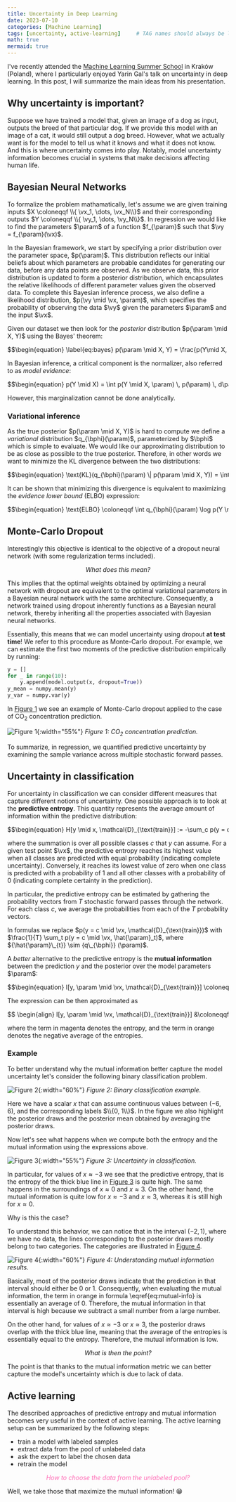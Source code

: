 ```yaml
---
title: Uncertainty in Deep Learning
date: 2023-07-10
categories: [Machine Learning]
tags: [uncertainty, active-learning]     # TAG names should always be lowercase
math: true
mermaid: true
---
```


I've recently attended the [Machine Learning Summer School](https://mlss2023.mlinpl.org/) in Kraków (Poland), where I particularly enjoyed Yarin Gal's talk on uncertainty in deep learning. In this post, I will summarize the main ideas from his presentation.

## Why uncertainty is important?
Suppose we have trained a model that, given an image of a dog as input, outputs the breed of that particular dog. If we provide this model with an image of a cat, it would still output a dog breed. However, what we actually want is for the model to tell us what it knows and what it does not know. And this is where uncertainty comes into play. Notably, model uncertainty information becomes crucial in systems that make decisions affecting human life.

<div style="display:none">
$
\newcommand{\vect}[1]{\boldsymbol{#1}}
\newcommand{\vx}{\vect{x}}
\newcommand{\vy}{\vect{y}}
\newcommand{\va}{\vect{a}}
\newcommand{\vb}{\vect{b}}
\newcommand{\param}{\boldsymbol{\omega}}
\newcommand{\bphi}{\boldsymbol{\phi}}
\DeclareMathOperator{\mmd}{MMD}
\newcommand{\coloneqqf}{\mathrel{\vcenter{:}}=}
\newcommand{\norm}[1]{\left\lVert #1 \right\rVert}
\binoppenalty=10000
\relpenalty=10000
$
</div>

## Bayesian Neural Networks
To formalize the problem mathamatically, let's assume we are given training inputs $X \coloneqqf \\{ \vx_1, \dots, \vx_N\\}$ and their corresponding outputs $Y \coloneqqf \\{ \vy_1, \dots, \vy_N\\}$. 
In regression we would like to find the parameters $\param$ of a function $f_{\param}$ such that $\vy = f_{\param}(\vx)$.

In the Bayesian framework, we start by specifying a prior distribution over the parameter space, $p(\param)$. This distribution reflects our initial beliefs about which parameters are probable candidates for generating our data, before any data points are observed. As we observe data, this prior distribution is updated to form a posterior distribution, which encapsulates the relative likelihoods of different parameter values given the observed data. To complete this Bayesian inference process, we also define a likelihood distribution, $p(\vy \mid \vx, \param)$, which specifies the probability of observing the data $\vy$ given the parameters $\param$ and the input $\vx$.


Given our dataset we then look for the *posterior* distribution $p(\param \mid X, Y)$ using the Bayes' theorem:

<div style="overflow-x: auto; white-space: nowrap;">
$$\begin{equation}
\label{eq:bayes}
p(\param \mid X, Y) = \frac{p(Y\mid X, \param) p(\param)}{p(Y\mid X)}
\end{equation}$$
</div>

In Bayesian inference, a critical component is the normalizer, also referred to as *model evidence*:

<div style="overflow-x: auto; white-space: nowrap;">
$$\begin{equation}
p(Y \mid X) = \int p(Y \mid X, \param) \, p(\param) \, d\param.
\end{equation}$$
</div>

However, this marginalization cannot be done analytically.

### Variational inference

As the true posterior $p(\param \mid X, Y)$ is hard to compute we define a *variational* distribution $q_{\bphi}(\param)$, parameterized by $\bphi$ which is simple to evaluate. We would like our approximating distribution to be as close as possible to the true posterior. Therefore, in other words we want to minimize the KL divergence between the two distributions:

<div style="overflow-x: auto; white-space: nowrap;">
$$\begin{equation}
\text{KL}(q_{\bphi}(\param) \| p(\param \mid X, Y)) = \int q_{\bphi}(\param) \log \left( \frac{q_{\bphi}(\param)}{p(\param \mid X, Y)} \right) \, d\param .
\end{equation}$$
</div>

It can be shown that minimizing this divergence is equivalent to maximizing the *evidence lower bound* (ELBO) expression:

<div style="overflow-x: auto; white-space: nowrap;">
$$\begin{equation}
\text{ELBO} \coloneqqf \int q_{\bphi}(\param) \log p(Y \mid X, \param) \, d\param  - \text{KL}(q_{\bphi}(\param) \| p(\param)) \leq \log p(Y \mid X) \coloneqqf \text{log evidence}.
\end{equation}$$
</div>


## Monte-Carlo Dropout

Interestingly this objective is identical to the objective of a dropout neural network (with some regularization terms included).

<p style="text-align:center;"><em>What does this mean?</em></p> 

This implies that the optimal weights obtained by optimizing a neural network with dropout are equivalent to the optimal variational parameters in a Bayesian neural network with the same architecture. Consequently, a network trained using dropout inherently functions as a Bayesian neural network, thereby inheriting all the properties associated with Bayesian neural networks.


Essentially, this means that we can model uncertainty using dropout **at test time**! We refer to this procedure as Monte-Carlo dropout. For example, we can estimate the first two moments of the predictive distribution empirically by running:

```python
y = []
for _ in range(10):
    y.append(model.output(x, dropout=True))
y_mean = numpy.mean(y)
y_var = numpy.var(y)
```

In [Figure 1](/assets/uncertainty/co2-pred.png) we see an example of Monte-Carlo dropout applied to the case of $\text{CO}_2$ concentration prediction.

![Figure 1](/assets/uncertainty/co2-pred.png){:width="55%"}
_Figure 1: $\text{CO}_2$ concentration prediction._

To summarize, in regression, we quantified predictive uncertainty by examining the sample variance across multiple stochastic forward passes. 


## Uncertainty in classification

For uncertainty in classification we can consider different measures that capture different notions of uncertainty.
One possible approach is to look at the **predictive entropy**. 
This quantity represents the average amount of information within the predictive distribution:

<div style="overflow-x: auto; white-space: nowrap;">
$$\begin{equation}
H[y \mid x, \mathcal{D}_{\text{train}}] := -\sum_c p(y = c \mid \vx, \mathcal{D}_{\text{train}}) \log p(y = c \mid \vx, \mathcal{D}_{\text{train}})
\end{equation}$$
</div>

where the summation is over all possible classes $c$ that $y$ can assume. For a given test point $\vx$, the predictive entropy reaches its highest value when all classes are predicted with equal probability (indicating complete uncertainty). Conversely, it reaches its lowest value of zero when one class is predicted with a probability of 1 and all other classes with a probability of 0 (indicating complete certainty in the prediction).

In particular, the predictive entropy can be estimated by gathering the probability vectors from $T$ stochastic forward passes through the network. For each class $c$, we average the probabilities from each of the $T$ probability vectors.

In formulas we replace $p(y = c \mid \vx, \mathcal{D}_{\text{train}})$ with $\frac{1}{T}  \sum_t p(y = c \mid \vx, \hat{\param}_t)$, where <span>${\hat{\param}\_{t}} \sim {q\_{\bphi}} (\param)$</span>.


A *better* alternative to the predictive entropy is the **mutual information** between the prediction $y$ and the posterior over the model parameters $\param$:

<div style="overflow-x: auto; white-space: nowrap;">
$$\begin{equation}
I[y, \param \mid \vx, \mathcal{D}_{\text{train}}] \coloneqqf H[y \mid \vx, \mathcal{D}_{\text{train}}] - \mathbb{E}_{p(\param \mid \mathcal{D}_{\text{train}})} \left[ H[y \mid \vx, \param] \right]
\end{equation}$$
</div>

The expression can be then approximated as

<div style="overflow-x: auto; white-space: nowrap;">
$$
\begin{align}
I[y, \param \mid \vx, \mathcal{D}_{\text{train}}] &\coloneqqf \textcolor{magenta}{- \sum_{c} \frac{1}{T} \sum_{t} p(y = c \mid \vx, \hat{\param}_{t}) \log \frac{1}{T} \sum_{t} p(y = c \mid \vx, \hat{\param}_{t})} \nonumber \\
&\textcolor{orange}{+ \frac{1}{T} \sum_{c,t} p(y = c \mid \vx, \hat{\param}_{t}) \log p(y = c \mid \vx, \hat{\param}_{t})} \label{eq:mutual-info}
\end{align}$$
</div>

where the term in magenta denotes the entropy, and the term in orange denotes the negative average of the entropies.


### Example

To better understand why the mutual information better capture the model uncertainty let's consider the following binary classification problem.

![Figure 2](/assets/uncertainty/example.png){:width="60%"}
_Figure 2: Binary classification example._


Here we have a scalar $x$ that can assume continuous values between $(-6, 6)$, and the corresponding labels $\\{0, 1\\}$. In the figure we also highlight the posterior draws and the posterior mean obtained by averaging the posterior draws.

Now let's see what happens when we compute both the entropy and the mutual information using the expressions above. 

![Figure 3](/assets/uncertainty/handi.png){:width="55%"}
_Figure 3: Uncertainty in classification._

In particular, for values of $x \approx -3$ we see that the predictive entropy, that is the entropy of the thick blue line in [Figure 3](/assets/uncertainty/handi.png) is quite high. The same happens in the surroundings of $x \approx 0$ and $x \approx 3$. On the other hand, the mutual information is quite low for $x \approx -3$ and $x \approx 3$, whereas it is still high for $x\approx 0$.

Why is this the case? 

To understand this behavior, we can notice that in the interval $(-2, 1)$, where we have no data, the lines corresponding to the posterior draws mostly belong to two categories. The categories are illustrated in [Figure 4](/assets/uncertainty/example_2.png). 

![Figure 4](/assets/uncertainty/example_2.png){:width="60%"}
_Figure 4: Understanding mutual information results._


Basically, most of the posterior draws indicate that the prediction in that interval should either be $0$ or $1$. Consequently, when evaluating the mutual information, the term in orange in formula \eqref{eq:mutual-info} is essentially an average of $0$. Therefore, the mutual information in that interval is high because we subtract a small number from a large number.

On the other hand, for values of $x \approx -3$ or $x \approx 3$, the posterior draws overlap with the thick blue line, meaning that the average of the entropies is essentially equal to the entropy. Therefore, the mutual information is low.

<p style="text-align:center;"><em>What is then the point?</em></p> 

The point is that thanks to the mutual information metric we can better capture the model's uncertainty which is due to lack of data. 

## Active learning

The described approaches of predictive entropy and mutual information becomes very useful in the context of active learning. The active learning setup can be summarized by the following steps:
- train a model with labeled samples
- extract data from the pool of unlabeled data
- ask the expert to label the chosen data
- retrain the model 

<p style="text-align:center;color:#FF69B4;"><em>How to choose the data from the unlabeled pool?</em></p> 

Well, we take those that maximize the mutual information! :grin:


